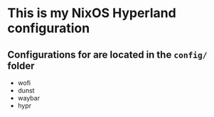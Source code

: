 # This is my NixOS Hyperland configuration

## Configurations for are located in the `config/` folder 
- wofi
- dunst
- waybar
- hypr
